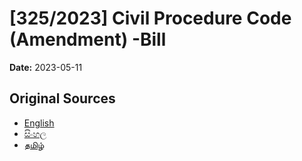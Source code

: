# [325/2023] Civil Procedure Code (Amendment) -Bill

**Date:** 2023-05-11

## Original Sources

- [English](https://documents.gov.lk/view/bills/2023/5/325-2023_E.pdf)
- [සිංහල](https://documents.gov.lk/view/bills/2023/5/325-2023_S.pdf)
- [தமிழ்](https://documents.gov.lk/view/bills/2023/5/325-2023_T.pdf)
